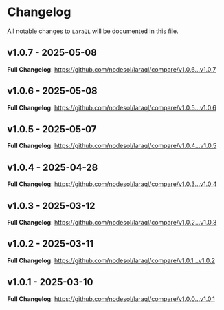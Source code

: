 # Changelog

All notable changes to `LaraQL` will be documented in this file.

## v1.0.7 - 2025-05-08

**Full Changelog**: https://github.com/nodesol/laraql/compare/v1.0.6...v1.0.7

## v1.0.6 - 2025-05-08

**Full Changelog**: https://github.com/nodesol/laraql/compare/v1.0.5...v1.0.6

## v1.0.5 - 2025-05-07

**Full Changelog**: https://github.com/nodesol/laraql/compare/v1.0.4...v1.0.5

## v1.0.4 - 2025-04-28

**Full Changelog**: https://github.com/nodesol/laraql/compare/v1.0.3...v1.0.4

## v1.0.3 - 2025-03-12

**Full Changelog**: https://github.com/nodesol/laraql/compare/v1.0.2...v1.0.3

## v1.0.2 - 2025-03-11

**Full Changelog**: https://github.com/nodesol/laraql/compare/v1.0.1...v1.0.2

## v1.0.1 - 2025-03-10

**Full Changelog**: https://github.com/nodesol/laraql/compare/v1.0.0...v1.0.1
